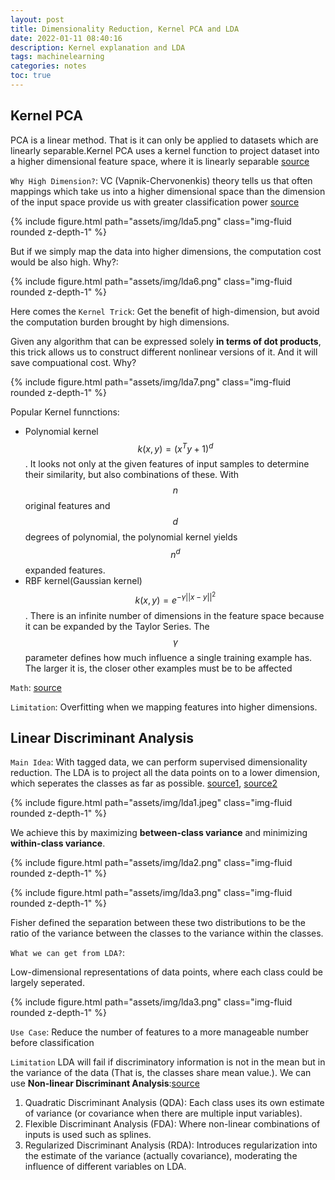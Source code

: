 ```yaml
---
layout: post
title: Dimensionality Reduction, Kernel PCA and LDA
date: 2022-01-11 08:40:16
description: Kernel explanation and LDA
tags: machinelearning
categories: notes
toc: true
---
```


## Kernel PCA

PCA is a linear method. That is it can only be applied to datasets which are linearly separable.Kernel PCA uses a kernel function to project dataset into a higher dimensional feature space, where it is linearly separable [source](https://www.geeksforgeeks.org/ml-introduction-to-kernel-pca/)

`Why High Dimension?`: VC (Vapnik-Chervonenkis) theory tells us
that often mappings which take us into a
higher dimensional space than the
dimension of the input space provide us
with greater classification power [source](http://www.cs.haifa.ac.il/~rita/uml_course/lectures/KPCA.pdf)

{% include figure.html path="assets/img/lda5.png" class="img-fluid rounded z-depth-1" %}

But if we simply map the data into higher dimensions, the computation cost would be also high. Why?:

{% include figure.html path="assets/img/lda6.png" class="img-fluid rounded z-depth-1" %}

Here comes the `Kernel Trick`: Get the benefit of high-dimension, but avoid the computation burden brought by high dimensions.

Given any algorithm that can be expressed solely **in terms of dot products**, this trick allows us to construct different nonlinear versions of it. And it will save compuational cost. Why?

{% include figure.html path="assets/img/lda7.png" class="img-fluid rounded z-depth-1" %}

Popular Kernel funnctions:

- Polynomial kernel $$ k(x,y)=(x^Ty+1)^d $$. It looks not only at the given features of input samples to determine their similarity, but also combinations of these. With $$n$$ original features and $$d$$ degrees of polynomial, the polynomial kernel yields $$n^d$$ expanded features.
- RBF kernel(Gaussian kernel) $$ k(x,y)=e^{-\gamma||x-y||^2} $$. There is an infinite number of dimensions in the feature space because it can be expanded by the Taylor Series. The $$\gamma$$ parameter defines how much influence a single training example has. The larger it is, the closer other examples must be to be affected

`Math`: [source](http://www.cs.haifa.ac.il/~rita/uml_course/lectures/KPCA.pdf)

`Limitation`: Overfitting when we mapping features into higher dimensions.

## Linear Discriminant Analysis

`Main Idea`: With tagged data, we can perform supervised dimensionality reduction. The LDA is to project all the data points on to a lower dimension, which seperates the classes as far as possible. [source1](https://medium.com/analytics-vidhya/linear-discriminant-analysis-explained-in-under-4-minutes-e558e962c877), [source2](https://medium.com/@viveksalunkhe80/linear-discriminant-analysis-2b7bfc409f9b)

{% include figure.html path="assets/img/lda1.jpeg" class="img-fluid rounded z-depth-1" %}

We achieve this by maximizing **between-class variance** and minimizing **within-class variance**.

{% include figure.html path="assets/img/lda2.png" class="img-fluid rounded z-depth-1" %}

{% include figure.html path="assets/img/lda3.png" class="img-fluid rounded z-depth-1" %}

Fisher defined the separation between these two distributions to be the ratio of the variance between the classes to the variance within the classes.

`What we can get from LDA?`:

Low-dimensional representations of data points, where each class could be largely seperated.

{% include figure.html path="assets/img/lda3.png" class="img-fluid rounded z-depth-1" %}

`Use Case`: Reduce the number of features to a more manageable number before classification

`Limitation` LDA will fail if discriminatory information is not in the mean but in the variance of the data (That is, the classes share mean value.). We can use **Non-linear Discriminant Analysis**:[source](https://medium.com/@viveksalunkhe80/linear-discriminant-analysis-2b7bfc409f9b)

1. Quadratic Discriminant Analysis (QDA): Each class uses its own estimate of variance (or covariance when there are multiple input variables).
2. Flexible Discriminant Analysis (FDA): Where non-linear combinations of inputs is used such as splines.
3. Regularized Discriminant Analysis (RDA): Introduces regularization into the estimate of the variance (actually covariance), moderating the influence of different variables on LDA.
